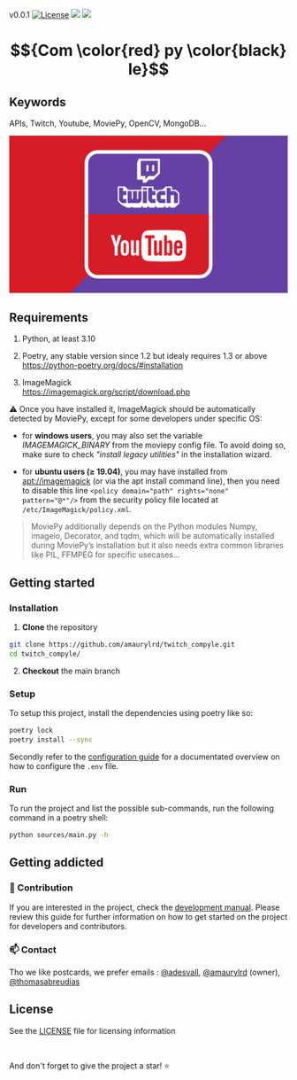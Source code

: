 <!-- markdownlint-disable MD029 MD041 MD042 MD045 -->

v0.0.1 [![License][license-bullet]][license-url] [![][status-bullet]][status-url] [![][status-bullet]][t]

[status-bullet]: https://github.com/amaurylrd/twitch_compyle/actions/workflows/.github-ci.yaml/badge.svg?branch=main
[status-url]: .github/workflows/.github-ci.yaml

[license-bullet]: https://img.shields.io/badge/License-Apache_2.0-blue.svg
[license-url]: https://opensource.org/licenses/Apache-2.0

[t]: https://github.com/amaurylrd/twitch_compyle/actions/workflows/.github-ci.yaml
# $${Com \color{red} py \color{black} le}$$

## Keywords

APIs, Twitch, Youtube, MoviePy, OpenCV, MongoDB...

![](.github/docs/media/twitch-youtube-logo-banner.jpg)

## Requirements

1. Python, at least 3.10

2. Poetry, any stable version since 1.2 but idealy requires 1.3 or above <br>
<https://python-poetry.org/docs/#installation>

1. ImageMagick <br>
<https://imagemagick.org/script/download.php>

:warning: Once you have installed it, ImageMagick should be automatically detected by MoviePy, except for some developers under specific OS:

- for **windows users**, you may also set the variable _IMAGEMAGICK_BINARY_ from the moviepy config file. To avoid doing so, make sure to check _"install legacy utilities"_ in the installation wizard.

- for **ubuntu users (≥ 19.04)**, you may have installed from [apt://imagemagick]() (or via the apt install command line), then you need to disable this line ``<policy domain="path" rights="none" pattern="@*"/>`` from the security policy file located at ``/etc/ImageMagick/policy.xml``.

> MoviePy additionally depends on the Python modules Numpy, imageio, Decorator, and tqdm, which will be automatically installed during MoviePy’s installation but it also needs extra common libraries like PIL, FFMPEG for specific usecases...

## Getting started

### Installation

1. **Clone** the repository

```sh
git clone https://github.com/amaurylrd/twitch_compyle.git
cd twitch_compyle/
```

2. **Checkout** the main branch

### Setup

To setup this project, install the dependencies using poetry like so:

```sh
poetry lock
poetry install --sync
```

Secondly refer to the [configuration guide](.github/docs/CONFIGURATION.md) for a documentated overview on how to configure the ``.env`` file.

### Run

To run the project and list the possible sub-commands, run the following command in a poetry shell:

```sh
python sources/main.py -h
```

## Getting addicted

### 🚧 Contribution

If you are interested in the project, check the [development manual](.github/docs/CONTRIBUTING.md).
Please review this guide for further information on how to get started on the project for developers and contributors.

### 📫 Contact

Tho we like postcards, we prefer emails : [@adesvall](https://github.com/adesvall), [@amaurylrd](https://github.com/amaurylrd) (owner), [@thomasabreudias](https://github.com/ThomasAbreuDias)

## License

See the [LICENSE](/LICENSE) file for licensing information

<br>

And don't forget to give the project a star! :star:
